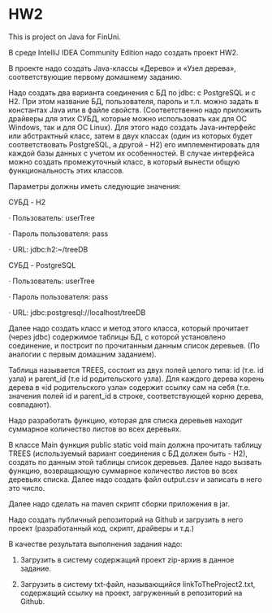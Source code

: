 # HW2
This is project on Java for FinUni.

В среде IntelliJ IDEA Community Edition надо создать проект HW2.

В проекте надо создать Java-классы «Дерево» и «Узел дерева», соответствующие первому домашнему заданию.

Надо создать два варианта соединения с БД по jdbc: с PostgreSQL и с H2. При этом название БД, пользователя, пароль и т.п. можно задать в константах Java или в файле свойств. (Соответственно надо приложить драйверы для этих СУБД, которые можно использовать как для ОС Windows, так и для ОС Linux). Для этого надо создать Java-интерфейс или абстрактный класс, затем в двух классах (один из которых будет соответствовать PostgreSQL, а другой - H2) его имплементировать для каждой базы данных с учетом их особенностей. В случае интерфейса можно создать промежуточный класс, в который вынести общую функциональность этих классов.

Параметры должны иметь следующие значения:

СУБД - H2

·       Пользователь:    userTree

·       Пароль пользователя:    pass

·       URL:    jdbc:h2:~/treeDB

СУБД - PostgreSQL

·       Пользователь:    userTree

·       Пароль пользователя:    pass

·       URL:    jdbc:postgresql://localhost/treeDB


Далее надо создать класс и метод этого класса, который прочитает (через jdbc) содержимое таблицы БД, с которой установлено соединение, и построит по прочитанным данным список деревьев.  (По аналогии с первым домашним заданием).

Таблица называется TREES, состоит из двух полей целого типа: id (т.е. id узла) и parent_id (т.е id родительского узла). Для каждого дерева корень дерева в «id родительского узла» содержит ссылку сам на себя (т.е. значения полей id и parent_id в строке, соответствующей корню дерева, совпадают).

Надо разработать функцию, которая для списка деревьев находит суммарное количество листов во всех деревьях.

В классе Main функция public static void main должна прочитать таблицу TREES (используемый вариант соединения с БД должен быть - H2), создать по данным этой таблицы список деревьев. Далее надо вызвать функцию, возвращающую  суммарное количество листов во всех деревьях списка. Далее надо создать файл output.csv и записать в него это число.

Далее надо сделать на maven скрипт сборки приложения в jar.

Надо создать публичный репозиторий на Github и загрузить в него проект (разработанный код, скрипт, драйверы и т.д.)

В качестве результата выполнения задания надо:

1.   Загрузить в систему содержащий проект zip-архив в данное задание.

2.   Загрузить в систему txt-файл, называющийся linkToTheProject2.txt, содержащий ссылку на проект, загруженный в репозиторий на Github.
